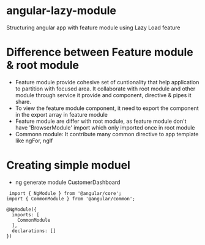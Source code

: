 # angular-lazy-module
Structuring angular app with feature module using Lazy Load feature
# Difference between Feature module & root module
  - Feature module provide cohesive set of cuntionality that help application to partition with focused area. It collaborate with root module and other module through service it provide and component, directive & pipes it share.
  - To view the feature module component, it need to export the component in the export array in feature module
  - Feature module are differ with root module, as feature module don't have 'BrowserModule' import which only imported once in root module
  - Commonn module: It contribute many common directive to app template like ngFor, ngIf
# Creating simple moduel
  - ng generate module CustomerDashboard
```
 import { NgModule } from '@angular/core';
import { CommonModule } from '@angular/common';

@NgModule({
  imports: [
    CommonModule
  ],
  declarations: []
})
```
